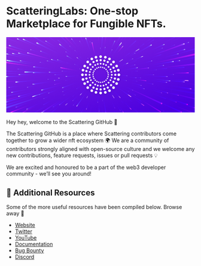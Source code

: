 # ScatteringLabs: One-stop Marketplace for Fungible NFTs.

![scattering vibe cover](/assets/scattering-vibe.png)

Hey hey, welcome to the Scattering GitHub 🔨

The Scattering GitHub is a place where Scattering contributors come together to grow a wider nft ecosystem 🌍 We are a community of contributors strongly aligned with open-source culture and we welcome any new contributions, feature requests, issues or pull requests 💡

We are excited and honoured to be a part of the web3 developer community - we’ll see you around!

## 🔗 Additional Resources

Some of the more useful resources have been compiled below. Browse away 📜

- [Website](https://scattering.io/)
- [Twitter](https://twitter.com/scattering_io)
- [YouTube](https://www.youtube.com/@scatteringlabs)
- [Documentation](https://docs.scattering.io/)
- [Bug Bounty](https://docs.scattering.io/security)
- [Discord](https://discord.com/invite/scattering)